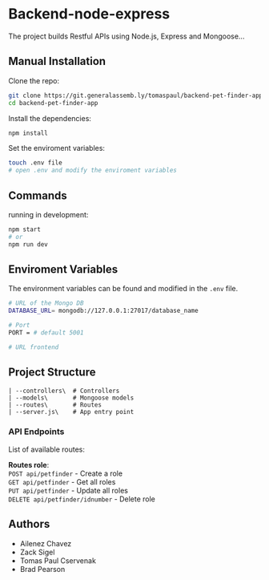 # Backend-node-express
 The project builds Restful APIs using Node.js, Express and Mongoose...

## Manual Installation

Clone the repo:

```bash
git clone https://git.generalassemb.ly/tomaspaul/backend-pet-finder-app.git
cd backend-pet-finder-app
```

Install the dependencies:

```bash   
npm install
```

Set the enviroment variables:

```bash
touch .env file
# open .env and modify the enviroment variables
```

## Commands

running in development: 

```bash
npm start
# or 
npm run dev
```

## Enviroment Variables

The environment variables can be found and modified in the `.env` file.

```bash
# URL of the Mongo DB
DATABASE_URL= mongodb://127.0.0.1:27017/database_name

# Port
PORT = # default 5001

# URL frontend
```

## Project Structure

```
| --controllers\  # Controllers
| --models\       # Mongoose models
| --routes\       # Routes
| --server.js\    # App entry point
```

### API Endpoints

List of available routes: 

**Routes role**:\
`POST api/petfinder` - Create a role\
`GET api/petfinder` - Get all roles\
`PUT api/petfinder` - Update all roles\
`DELETE api/petfinder/idnumber` - Delete role

## Authors
 * Ailenez Chavez
 * Zack Sigel
 * Tomas Paul Cservenak
 * Brad Pearson







